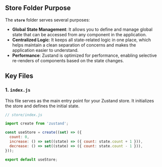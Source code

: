 ## Store Folder Purpose

The **`store`** folder serves several purposes:

- **Global State Management**: It allows you to define and manage global state that can be accessed from any component in the application.
- **Centralized Logic**: It keeps all state-related logic in one place, which helps maintain a clean separation of concerns and makes the application easier to understand.
- **Performance**: Zustand is optimized for performance, enabling selective re-renders of components based on the state changes.

## Key Files

### 1. **`index.js`**

This file serves as the main entry point for your Zustand store. It initializes the store and defines the initial state.

```js
// store/index.js

import create from 'zustand';

const useStore = create((set) => ({
  count: 0,
  increase: () => set((state) => ({ count: state.count + 1 })),
  decrease: () => set((state) => ({ count: state.count - 1 })),
}));

export default useStore;
```
